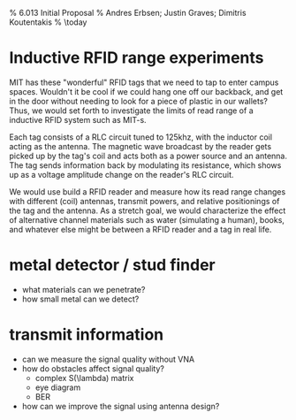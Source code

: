% 6.013 Initial Proposal
% Andres Erbsen; Justin Graves; Dimitris Koutentakis
% \today

# Inductive RFID range experiments

MIT has these "wonderful" RFID tags that we need to tap to enter campus spaces.
Wouldn't it be cool if we could hang one off our backback, and get in the door
without needing to look for a piece of plastic in our wallets? Thus, we would
set forth to investigate the limits of read range of a inductive RFID system
such as MIT-s. 

Each tag consists of a RLC circuit tuned to 125khz, with the inductor coil
acting as the antenna. The magnetic wave broadcast by the reader gets picked up
by the tag's coil and acts both as a power source and an antenna. The tag sends
information back by modulating its resistance, which shows up as a voltage amplitude
change on the reader's RLC circuit.

We would use build a RFID reader and measure how its read range changes with
different (coil) antennas, transmit powers, and relative positionings of the tag
and the antenna. As a stretch goal, we would characterize the effect of
alternative channel materials such as water (simulating a human), books, and
whatever else might be between a RFID reader and a tag in real life.

# metal detector / stud finder

- what materials can we penetrate?
- how small metal can we detect?

# transmit information

- can we measure the signal quality without VNA
- how do obstacles affect signal quality?
  -   complex S(\lambda) matrix
  -   eye diagram
  -   BER
- how can we improve the signal using antenna design?
